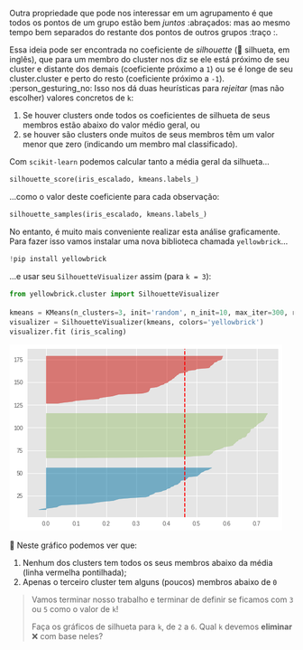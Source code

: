 Outra propriedade que pode nos interessar em um agrupamento é que todos os pontos de um grupo estão bem _juntos_ :abraçados: mas ao mesmo tempo bem separados do restante dos pontos de outros grupos :traço :.

Essa ideia pode ser encontrada no coeficiente de _silhouette_ (:bust_in_silhouette: silhueta, em inglês), que para um membro do cluster nos diz se ele está próximo de seu cluster e distante dos demais (coeficiente próximo a `1`) ou se é longe de seu cluster.cluster e perto do resto (coeficiente próximo a `-1`). :person_gesturing_no: Isso nos dá duas heurísticas para _rejeitar_ (mas não escolher) valores concretos de `k`:

  1. Se houver clusters onde todos os coeficientes de silhueta de seus membros estão abaixo do valor médio geral, ou
  2. se houver são clusters onde muitos de seus membros têm um valor menor que zero (indicando um membro mal classificado).

Com `scikit-learn` podemos calcular tanto a média geral da silhueta...
 
```python
silhouette_score(iris_escalado, kmeans.labels_)
```

...como o valor deste coeficiente para cada observação:

```python
silhouette_samples(iris_escalado, kmeans.labels_)
```

No entanto, é muito mais conveniente realizar esta análise graficamente. Para fazer isso vamos instalar uma nova biblioteca chamada `yellowbrick`...

```python
!pip install yellowbrick
```

...e usar seu `SilhouetteVisualizer` assim (para `k = 3`):

```python
from yellowbrick.cluster import SilhouetteVisualizer

kmeans = KMeans(n_clusters=3, init='random', n_init=10, max_iter=300, random_state=42)
visualizer = SilhouetteVisualizer(kmeans, colors='yellowbrick')
visualizer.fit (iris_scaling)
```

<img src="https://raw.githubusercontent.com/MumukiProject/mumuki-guia-python3-clustering/master/assets/silhouette_k3_1672641063335.png" alt="silhouette_k3_1672641063335.png" width="auto" height="auto">


:eyes: Neste gráfico podemos ver que:
 
 1. Nenhum dos clusters tem todos os seus membros abaixo da média (linha vermelha pontilhada);
 2. Apenas o terceiro cluster tem alguns (poucos) membros abaixo de `0`

> Vamos terminar nosso trabalho e terminar de definir se ficamos com `3` ou `5` como o valor de `k`!
>
> Faça os gráficos de silhueta para `k`, de `2` a `6`. Qual `k` devemos **eliminar** :x: com base neles?
